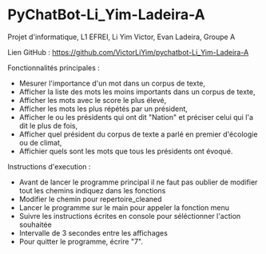 # PyChatBot-Li_Yim-Ladeira-A

Projet d'informatique, L1 EFREI, Li Yim Victor, Evan Ladeira, Groupe A

Lien GitHub : https://github.com/VictorLiYim/pychatbot-Li_Yim-Ladeira-A

Fonctionnalités principales : 
  - Mesurer l'importance d'un mot dans un corpus de texte,
  - Afficher la liste des mots les moins importants dans un corpus de texte,
  - Afficher les mots avec le score le plus élevé,
  - Afficher les mots les plus répétés par un président,
  - Afficher le ou les présidents qui ont dit "Nation" et préciser celui qui l'a dit le plus de fois,
  - Afficher quel président du corpus de texte a parlé en premier d'écologie ou de climat,
  - Affichier quels sont les mots que tous les présidents ont évoqué.

Instructions d'execution :
  - Avant de lancer le programme principal il ne faut pas oublier de modifier tout les chemins indiquez dans les fonctions
  - Modifier le chemin pour repertoire_cleaned
  - Lancer le programme sur le main pour appeler la fonction menu
  - Suivre les instructions écrites en console pour séléctionner l'action souhaitée
  - Intervalle de 3 secondes entre les affichages
  - Pour quitter le programme, écrire "7".
